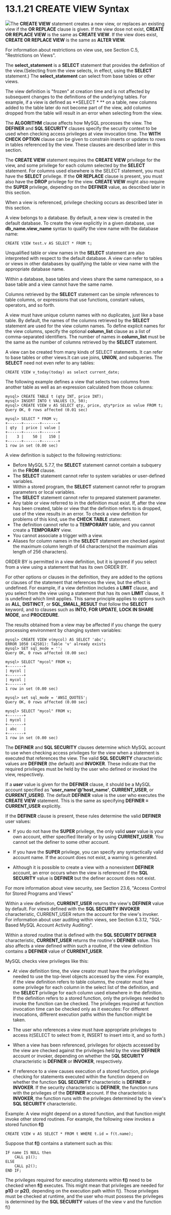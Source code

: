 # 13.1.21 CREATE VIEW Syntax

![](/assets/1505003547188.png)The **CREATE VIEW** statement creates a new view, or replaces an existing view if the **OR REPLACE** clause is given. If the view dose not exist, **CREATE OR REPLACE VIEW** is the same as **CREATE VIEW**. If the view does exist, **CREATE OR REPLACE VIEW** is the same as **ALTER VIEW.**

For information about restrictions on view use, see Section C.5, "Restrictions on Views".

The **select\_statement** is a **SELECT** statement that provides the definition of the view.(Selecting from the view selects, in effect, using the **SELECT** statement.) The **select\_statement** can select from base tables or other views.

The view definition is "frozen" at creation time and is not affected by subsequent changes to the definitions of the underlying tables. For example, if a view is defined as **SELECT * ** on a table, new columns added to the table later do not become part of the view, add columns dropped from the table will result in an error when selecting from the view.

The **ALGORITHM** clause affects how MySQL processes the view. The **DEFINER** and **SQL SECURITY** clauses specify the security context to be used when checking access privileges at view invocation time. The **WITH CHECK OPTION** clause can be given to constrain inserts or updates to rows in tables referenced by the view. These clauses are described later in this section.

The **CREATE VIEW** statement requires the **CREATE VIEW** privilege for the view, and some privilege for each column selected by the **SELECT** statement. For columns used elsewhere is the SELECT statement, you must have the **SELECT** privilege. If the **OR REPLACE** clause is present, you must also have the **DROP** privilege for the view. **CREATE VIEW** might also require the **SUPER** privilege, depending on the **DEFINER** value, as described later in this section.

When a view is referenced, privilege checking occurs as described later in this section.

A view belongs to a database. By default, a new view is created in the default database. To create the view explicitly in a given database, use **db\_name.view\_name** syntax to qualify the view name with the database name:


```
CREATE VIEW test.v AS SELECT * FROM t;
```
Unqualified table or view names in the **SELECT** statement are also interpreted with respect to the default database. A view can refer to tables or views in other databases by qualifying the table or view name with the appropriate database name.

Within a database, base tables and views share the same namespace, so a base table and a view cannot have the same name.

Columns retrieved by the **SELECT** statement can be simple references to table columns, or expressions that use functions, constant values, operators, and so forth.

A view must have unique column names with no duplicates, just like a base table. By default, the names of the columns retrieved by the **SELECT** statement are used for the view column names. To define explicit names for the view columns, specify the optional **column\_list** clause as a list of comma-separated identifiers. The number of names in **column\_list** must be the same as the number of columns retrieved by the **SELECT** statement.

A view can be created from many kinds of SELECT statements. It can refer to base tables or other views.It can use joins, **UNION**, and subqueries. The **SELECT** need not even refer to any tables:


```
CREATE VIEW v_today(today) as select current_date;
```
The following example defines a view that selects two columns from another table as well as an expression calculated from those columns:


```
mysql> CREATE TABLE t (qty INT, price INT);
mysql> INSERT INTO t VALUES (3, 50);
mysql> CREATE VIEW v AS SELECT qty, price, qty*price as value FROM t;
Query OK, 0 rows affected (0.01 sec)

mysql> SELECT * FROM v;
+------+-------+-------+
| qty  | price | value |
+------+-------+-------+
|    3 |    50 |   150 |
+------+-------+-------+
1 row in set (0.00 sec)
```

A view definition is subject to the following restrictions:
* Before MySQL 5.7.7, the **SELECT** statement cannot contain a subquery in the **FROM** clause.
* The **SELECT** statement cannot refer to system variables or user-defined variables.
* Within a stored program, the **SELECT** statement cannot refer to program parameters or local variables.
* The **SELECT** statement cannot refer to prepared statement parameter.
* Any table or view referred to in the definition must exist. If, after the view has been created, table or view that the definition refers to is dropped, use of the view results in an error. To check a view definition for problems of this kind, use the **CHECK TABLE** statement.
* The definition cannot refer to a **TEMPORARY** table, and you cannot create a **TEMPORARY** view.
* You cannot associate a trigger with a view.
* Aliases for column names in the **SELECT** statement are checked against the maximum column length of 64 characters(not the maximum alias length of 256 characters).

ORDER BY is permitted in a view definition, but it is ignored if you select from a view using a statement that has its own ORDER BY.

For other options or clauses in the definition, they are added to the options or clauses of the statement that references the view, but the effect is undefined. For example, if a view definition includes a **LIMIT** clause, and you select from the view using a statement that has its own **LIMIT** clause, it is undefined which limit applies. This same principle applies to options such as **ALL**, **DISTINCT**, or **SQL\_SMALL\_RESULT** that follow the **SELECT** keyword, and to clauses such as **INTO**, **FOR UPDATE**, **LOCK IN SHARE MODE**, and **PROCEDURE**.

The results obtained from a view may be affected if you change the query processing environment by changing system variables:



```
mysql> CREATE VIEW v(mycol) AS SELECT 'abc';
ERROR 1050 (42S01): Table 'v' already exists
mysql> SET sql_mode = '';
Query OK, 0 rows affected (0.00 sec)

mysql> SELECT "mycol" FROM v;
+-------+
| mycol |
+-------+
| mycol |
+-------+
1 row in set (0.00 sec)

mysql> set sql_mode = 'ANSI_QUOTES';
Query OK, 0 rows affected (0.00 sec)

mysql> SELECT "mycol" FROM v;
+-------+
| mycol |
+-------+
| abc   |
+-------+
1 row in set (0.00 sec)
```

The **DEFINER** and **SQL SECURITY** clauses determine which MySQL account to use when checking access privileges for the view when a statement is executed that references the view. The  valid **SQL SECURITY** characteristic values are **DEFINER** (the default) and **INVOKER**. These indicate that the required privileges must be held by the user who defined or invoked the view, respectively.

If a **_user_** value is given for the **DEFINER** clause, it should be a MySQL account specified as **'user\_name'@'host\_name'**, **CURRENT\_USER**, or **CURRENT\_USER()**. The default **DEFINER** value is the user who executes the **CREATE VIEW** statement. This is the same as specifying **DEFINER = CURRENT\_USER** explicitly.

If the **DEFINER** clause is present, these rules determine the valid **DEFINER** user values:
* If you do not have the **SUPER** privilege, the only valid **_user_** value is your own account, either specified literally or by using **CURRENT\_USER**. You cannot set the definer to some other account.

* If you have the **SUPER** privilege, you can specify any syntactically valid account name. If the account does not exist, a warning is generated.

* Although it is possible to create a view with a nonexistent **DEFINER** account, an error occurs when the view is referenced if the **SQL SECURITY** value is **DEFINER** but the definer account does not exist.

For more information about view security, see Section 23.6, "Access Control for Stored Programs and Views"

Within a view definition, **CURRENT\_USER** returns the view's **DEFINER** value by default. For views defined with the **SQL SECURITY INVOKER** characteristic, CURRENT\_USER return the account for the view's invoker. For information about user auditing within views, see Section 6.3.12, "SQL-Based MySQL Account Activity Auditing".

Within a stored routine that is defined with the **SQL SECURITY DEFINER** characteristic, **CURRENT\_USER** returns the routine's **DEFINER** value. This also affects a view defined within such a routine, if the view definition contains a **DEFINER** value of **CURRENT\_USER**.

MySQL checks view privileges like this:
* At view definition time, the view creator must have the privileges needed to use the top-level objects accessed by the view. For example, if the view definition refers to table columns, the creator must have some privilege for each column in the select list of the definition, and the **SELECT** privilege for each column used elsewhere in the definition. If the definition refers to a stored function, only the privileges needed to invoke the function can be checked. The privileges required at function invocation time can be checked only as it executes: For different invocations, different execution paths within the function might be taken.

* The user who references a view must have appropriate privileges to access it(SELECT to select from it, INSERT to insert into it, and so forth.)

* When a view has been referenced, privileges for objects accessed by the view are checked against the privileges held by the view **DEFINER** account or invoker, depending on whether the S**QL SECURITY** characteristic is **DEFINER** or **INVOKER**, respectively.

* If reference to a view causes execution of a stored function, privilege checking for statements executed within the function depend on whether the function **SQL SECURITY**  characteristic is **DEFINER** or **INVOKER**. If the security characteristic is **DEFINER**, the function runs with the privileges of the **DEFINER** account. If the characteristic is **INVOKER**, the function runs with the privileges determined by the view's **SQL SECURITY** characteristic.

Example: A view might depend on a stored function, and that function might invoke other stored routines. For example, the following view invokes a stored function **f()**



```
CREATE VIEW v AS SELECT * FROM t WHERE t.id = f(t.name);
```
Suppose that **f()** contains a statement such as this:


```
IF name IS NULL then
    CALL p1();
ELSE 
    CALL p2();
END IF;
```
The privileges required for executing statements within **f()** need to be checked when **f()** executes. This might mean that privileges are needed for **p1()** or **p2()**, depending on the execution path within f(). Those privileges must be checked at runtime, and the user who must possess the privileges is determined by the **SQL SECURITY** values of the view v and the function f()







